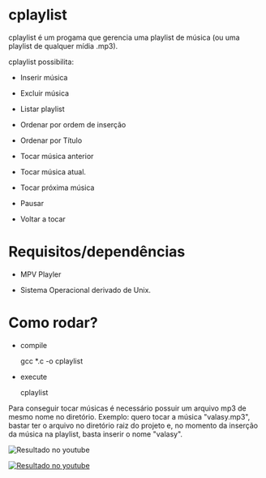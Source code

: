 # cplaylist

cplaylist é um progama que gerencia uma playlist de música (ou uma playlist de qualquer mídia .mp3).

cplaylist possibilita:

- Inserir música

- Excluir música

- Listar playlist

- Ordenar por ordem de inserção

- Ordenar por Título

- Tocar música anterior
 
- Tocar música atual.
 
- Tocar próxima música
 
- Pausar
 
- Voltar a tocar
 
# Requisitos/dependências

- MPV Playler

- Sistema Operacional derivado de Unix.

# Como rodar?

- compile

    gcc *.c -o cplaylist
    
 - execute

    cplaylist
    
Para conseguir tocar músicas é necessário possuir um arquivo mp3 de mesmo nome no diretório. Exemplo: quero tocar a música "valasy.mp3", bastar ter o arquivo no diretório raiz do projeto e, no momento da inserção da música na playlist, basta inserir o nome "valasy".


![Resultado no youtube](https://youtu.be/_QsW9ufRNiU)

[![Resultado no youtube](https://i.ytimg.com/vi/_QsW9ufRNiU/maxresdefault.jpg)](https://www.youtube.com/watch?v=_QsW9ufRNiU "cplaylist - Doubly Linked List")
